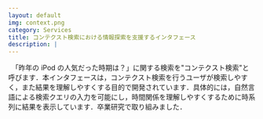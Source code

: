 ```yaml
---
layout: default
img: context.png
category: Services
title: コンテクスト検索における情報探索を支援するインタフェース
description: |
---
```

　「昨年の iPod の人気だった時期は？」に関する検索を"コンテクスト検索"と呼びます．本インタフェースは，コンテクスト検索を行うユーザが検索しやすく，また結果を理解しやすくする目的で開発されています．具体的には，自然言語による検索クエリの入力を可能にし，時間関係を理解しやすくするために時系列に結果を表示しています．卒業研究で取り組みました．
